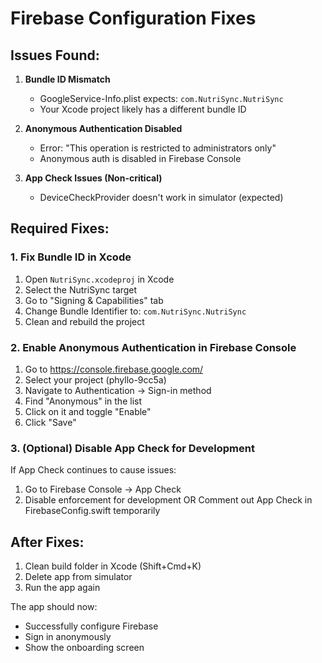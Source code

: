 # Firebase Configuration Fixes

## Issues Found:

1. **Bundle ID Mismatch** 
   - GoogleService-Info.plist expects: `com.NutriSync.NutriSync`
   - Your Xcode project likely has a different bundle ID
   
2. **Anonymous Authentication Disabled**
   - Error: "This operation is restricted to administrators only"
   - Anonymous auth is disabled in Firebase Console

3. **App Check Issues (Non-critical)**
   - DeviceCheckProvider doesn't work in simulator (expected)

## Required Fixes:

### 1. Fix Bundle ID in Xcode
1. Open `NutriSync.xcodeproj` in Xcode
2. Select the NutriSync target
3. Go to "Signing & Capabilities" tab
4. Change Bundle Identifier to: `com.NutriSync.NutriSync`
5. Clean and rebuild the project

### 2. Enable Anonymous Authentication in Firebase Console
1. Go to https://console.firebase.google.com/
2. Select your project (phyllo-9cc5a)
3. Navigate to Authentication → Sign-in method
4. Find "Anonymous" in the list
5. Click on it and toggle "Enable"
6. Click "Save"

### 3. (Optional) Disable App Check for Development
If App Check continues to cause issues:
1. Go to Firebase Console → App Check
2. Disable enforcement for development
OR
Comment out App Check in FirebaseConfig.swift temporarily

## After Fixes:
1. Clean build folder in Xcode (Shift+Cmd+K)
2. Delete app from simulator
3. Run the app again

The app should now:
- Successfully configure Firebase
- Sign in anonymously
- Show the onboarding screen